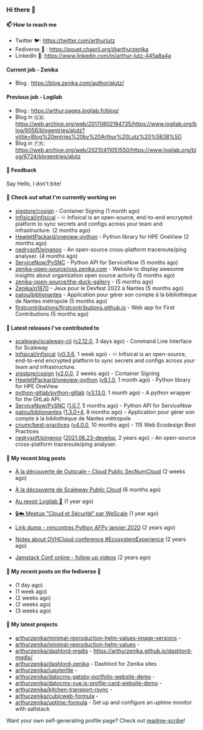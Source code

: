 ### Hi there 👋

#### 📫 How to reach me

- Twitter 🐦: https://twitter.com/arthurlutz
- Fediverse 🐘 : https://pouet.chapril.org/@arthurzenika
- LinkedIn 👔:  https://www.linkedin.com/in/arthur-lutz-445a8a4a

#### Current job - Zenika 

- Blog : https://blog.zenika.com/author/alutz/

#### Previous job - Logilab

- Blog : https://arthur.pages.logilab.fr/blog/
- Blog in 🇬🇧: https://web.archive.org/web/20170802184735/https://www.logilab.org/blog/6056/blogentries/alutz?vtitle=Blog%20entries%20by%20Arthur%20Lutz%20%5B38%5D
- Blog in 🇫🇷: https://web.archive.org/web/20210411051550/https://www.logilab.org/blog/6724/blogentries/alutz

#### 💬 Feedback

Say Hello, I don't bite!

#### 👷 Check out what I'm currently working on

- [sigstore/cosign](https://github.com/sigstore/cosign) - Container Signing (1 month ago)
- [Infisical/infisical](https://github.com/Infisical/infisical) - ♾ Infisical is an open-source, end-to-end encrypted platform to sync secrets and configs across your team and infrastructure. (2 months ago)
- [HewlettPackard/oneview-python](https://github.com/HewlettPackard/oneview-python) - Python library for HPE OneView (2 months ago)
- [nedrysoft/pingnoo](https://github.com/nedrysoft/pingnoo) - An open-source cross-platform traceroute/ping analyser. (4 months ago)
- [ServiceNow/PySNC](https://github.com/ServiceNow/PySNC) - Python API for ServiceNow (5 months ago)
- [zenika-open-source/oss.zenika.com](https://github.com/zenika-open-source/oss.zenika.com) - Website to display awesome insights about organization open source activity (5 months ago)
- [zenika-open-source/the-duck-gallery](https://github.com/zenika-open-source/the-duck-gallery) -  (5 months ago)
- [Zenika/n1870](https://github.com/Zenika/n1870) - Jeux pour le Devfest 2022 à Nantes (5 months ago)
- [patou/biblionantes](https://github.com/patou/biblionantes) - Application pour gérer son compte à la bibliothèque de Nantes métropole (5 months ago)
- [firstcontributions/firstcontributions.github.io](https://github.com/firstcontributions/firstcontributions.github.io) - Web app for First Contributions (5 months ago)


#### 🔭 Latest releases I've contributed to

- [scaleway/scaleway-cli](https://github.com/scaleway/scaleway-cli) ([v2.12.0](https://github.com/scaleway/scaleway-cli/releases/tag/v2.12.0), 3 days ago) - Command Line Interface for Scaleway
- [Infisical/infisical](https://github.com/Infisical/infisical) ([v0.3.6](https://github.com/Infisical/infisical/releases/tag/v0.3.6), 1 week ago) - ♾ Infisical is an open-source, end-to-end encrypted platform to sync secrets and configs across your team and infrastructure.
- [sigstore/cosign](https://github.com/sigstore/cosign) ([v2.0.0](https://github.com/sigstore/cosign/releases/tag/v2.0.0), 2 weeks ago) - Container Signing
- [HewlettPackard/oneview-python](https://github.com/HewlettPackard/oneview-python) ([v8.1.0](https://github.com/HewlettPackard/oneview-python/releases/tag/v8.1.0), 1 month ago) - Python library for HPE OneView
- [python-gitlab/python-gitlab](https://github.com/python-gitlab/python-gitlab) ([v3.13.0](https://github.com/python-gitlab/python-gitlab/releases/tag/v3.13.0), 1 month ago) - A python wrapper for the GitLab API.
- [ServiceNow/PySNC](https://github.com/ServiceNow/PySNC) ([1.0.7](https://github.com/ServiceNow/PySNC/releases/tag/1.0.7), 5 months ago) - Python API for ServiceNow
- [patou/biblionantes](https://github.com/patou/biblionantes) ([1.3.0&#43;4](https://github.com/patou/biblionantes/releases/tag/1.3.0%2B4), 8 months ago) - Application pour gérer son compte à la bibliothèque de Nantes métropole
- [cnumr/best-practices](https://github.com/cnumr/best-practices) ([v4.0.0](https://github.com/cnumr/best-practices/releases/tag/v4.0.0), 10 months ago) - 115 Web Ecodesign Best Practices
- [nedrysoft/pingnoo](https://github.com/nedrysoft/pingnoo) ([2021.06.23-develop](https://github.com/nedrysoft/pingnoo/releases/tag/2021.06.23-develop), 2 years ago) - An open-source cross-platform traceroute/ping analyser.

#### 📜 My recent blog posts 

- [À la découverte de Outscale – Cloud Public SecNumCloud](https://blog.zenika.com/2023/02/21/a-la-decouverte-de-outscale-cloud-public-secnumcloud/) (2 weeks ago)
- [À la découverte de Scaleway Public Cloud](https://blog.zenika.com/2022/09/07/a-la-decouverte-de-scaleway-public-cloud/) (6 months ago)

- [Au revoir Logilab 👋](https://arthur.pages.logilab.fr/blog/au-revoir-logilab.html) (1 year ago)
- [🔒☁️ Meetup &#34;Cloud et Sécurité&#34; par WeScale](https://arthur.pages.logilab.fr/blog/meetup-cloud-et-securite-par-wescale.html) (1 year ago)
- [Link dump - rencontres Python AFPy janvier 2020](https://arthur.pages.logilab.fr/blog/link-dump-rencontres-python-afpy-janvier-2020.html) (2 years ago)
- [Notes about OVHCloud conference #EcosystemExperience](https://arthur.pages.logilab.fr/blog/notes-about-ovhcloud-conference-ecosystemexperience.html) (2 years ago)
- [Jamstack Conf online - follow up videos](https://arthur.pages.logilab.fr/blog/jamstack-conf-online-follow-up-videos.html) (2 years ago)

#### 📜 My recent posts on the fediverse 🐘

- [](https://pouet.chapril.org/@arthurzenika/109999958680928585) (1 day ago)
- [](https://pouet.chapril.org/@arthurzenika/109958383728993751) (1 week ago)
- [](https://pouet.chapril.org/@arthurzenika/109913505847382868) (2 weeks ago)
- [](https://pouet.chapril.org/@arthurzenika/109901633573073500) (2 weeks ago)
- [](https://pouet.chapril.org/@arthurzenika/109869817404670292) (3 weeks ago)

#### 🌱 My latest projects

- [arthurzenika/minimal-reproduction-helm-values-image-versions](https://github.com/arthurzenika/minimal-reproduction-helm-values-image-versions) - 
- [arthurzenika/minimal-reproduction-helm-values](https://github.com/arthurzenika/minimal-reproduction-helm-values) - 
- [arthurzenika/dashlord-mgdis](https://github.com/arthurzenika/dashlord-mgdis) - https://arthurzenika.github.io/dashlord-mgdis/
- [arthurzenika/dashlord-zenika](https://github.com/arthurzenika/dashlord-zenika) - Dashlord for Zenika sites
- [arthurzenika/jupyterlite](https://github.com/arthurzenika/jupyterlite) - 
- [arthurzenika/datocms-gatsby-portfolio-website-demo](https://github.com/arthurzenika/datocms-gatsby-portfolio-website-demo) - 
- [arthurzenika/datocms-vue.js-profile-card-website-demo](https://github.com/arthurzenika/datocms-vue.js-profile-card-website-demo) - 
- [arthurzenika/kitchen-transport-rsync](https://github.com/arthurzenika/kitchen-transport-rsync) - 
- [arthurzenika/cubicweb-formula](https://github.com/arthurzenika/cubicweb-formula) - 
- [arthurzenika/uptime-formula](https://github.com/arthurzenika/uptime-formula) -  Set up and configure an uptime monitor with saltstack



Want your own self-generating profile page? Check out [readme-scribe](https://github.com/muesli/readme-scribe)!

